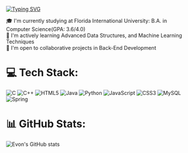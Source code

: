 [![Typing SVG](https://readme-typing-svg.demolab.com/?font=Fira+Code&amp;size=40&amp;duration=3500&amp;pause=1000&amp;color=008000&amp;center=true&amp;vCenter=true&amp;random=false&amp;width=500&amp;lines=Hi!%F0%9F%91%8B;I'm+Evon+Troy">)](https://git.io/typing-svg)

🎓 I'm currently studying at Florida International University: B.A. in Computer Science(GPA: 3.6/4.0)<br/>
🌱 I'm actively learning Advanced Data Structures, and Machine Learning Techniques<br/>
👯 I'm open to collaborative projects in Back-End Development<br/>

# 💻 Tech Stack:
![C](https://img.shields.io/badge/c-%2300599C.svg?style=for-the-badge&logo=c&logoColor=white) ![C++](https://img.shields.io/badge/c++-%2300599C.svg?style=for-the-badge&logo=c%2B%2B&logoColor=white) ![HTML5](https://img.shields.io/badge/html5-%23E34F26.svg?style=for-the-badge&logo=html5&logoColor=white) ![Java](https://img.shields.io/badge/java-%23ED8B00.svg?style=for-the-badge&logo=openjdk&logoColor=white) ![Python](https://img.shields.io/badge/python-3670A0?style=for-the-badge&logo=python&logoColor=ffdd54) ![JavaScript](https://img.shields.io/badge/javascript-%23323330.svg?style=for-the-badge&logo=javascript&logoColor=%23F7DF1E) ![CSS3](https://img.shields.io/badge/css3-%231572B6.svg?style=for-the-badge&logo=css3&logoColor=white) ![MySQL](https://img.shields.io/badge/mysql-%2300000f.svg?style=for-the-badge&logo=mysql&logoColor=white) ![Spring](https://img.shields.io/badge/spring-%236DB33F.svg?style=for-the-badge&logo=spring&logoColor=white)


# 📊 GitHub Stats:
<!--GitHub stats -->
![Evon's GitHub stats](https://github-readme-stats.vercel.app/api?username=evon-troy-codes&show_icons=true&theme=transparent)



